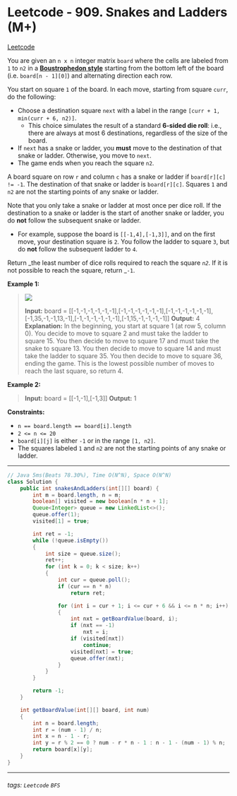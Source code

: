 # Leetcode - 909. Snakes and Ladders (M+)

[Leetcode](https://leetcode.com/problems/snakes-and-ladders/)

You are given an `n x n` integer matrix `board` where the cells are labeled from `1` to `n2` in a [**Boustrophedon style**](https://en.wikipedia.org/wiki/Boustrophedon) starting from the bottom left of the board (i.e. `board[n - 1][0]`) and alternating direction each row.

You start on square `1` of the board. In each move, starting from square `curr`, do the following:

-   Choose a destination square `next` with a label in the range `[curr + 1, min(curr + 6, n2)]`.
    -   This choice simulates the result of a standard **6-sided die roll**: i.e., there are always at most 6 destinations, regardless of the size of the board.
-   If `next` has a snake or ladder, you **must** move to the destination of that snake or ladder. Otherwise, you move to `next`.
-   The game ends when you reach the square `n2`.

A board square on row `r` and column `c` has a snake or ladder if `board[r][c] != -1`. The destination of that snake or ladder is `board[r][c]`. Squares `1` and `n2` are not the starting points of any snake or ladder.

Note that you only take a snake or ladder at most once per dice roll. If the destination to a snake or ladder is the start of another snake or ladder, you do **not** follow the subsequent snake or ladder.

-   For example, suppose the board is `[[-1,4],[-1,3]]`, and on the first move, your destination square is `2`. You follow the ladder to square `3`, but do **not** follow the subsequent ladder to `4`.

Return _the least number of dice rolls required to reach the square _`n2`_. If it is not possible to reach the square, return _`-1`.

**Example 1:**

> ![](https://assets.leetcode.com/uploads/2018/09/23/snakes.png)
> 
> **Input:** board = [[-1,-1,-1,-1,-1,-1],[-1,-1,-1,-1,-1,-1],[-1,-1,-1,-1,-1,-1],[-1,35,-1,-1,13,-1],[-1,-1,-1,-1,-1,-1],[-1,15,-1,-1,-1,-1]]
> **Output:** 4
> **Explanation:** 
> In the beginning, you start at square 1 (at row 5, column 0).
> You decide to move to square 2 and must take the ladder to square 15.
> You then decide to move to square 17 and must take the snake to square 13.
> You then decide to move to square 14 and must take the ladder to square 35.
> You then decide to move to square 36, ending the game.
> This is the lowest possible number of moves to reach the last square, so return 4.

**Example 2:**

> **Input:** board = [[-1,-1],[-1,3]]
> **Output:** 1

**Constraints:**

-   `n == board.length == board[i].length`
-   `2 <= n <= 20`
-   `board[i][j]` is either `-1` or in the range `[1, n2]`.
-   The squares labeled `1` and `n2` are not the starting points of any snake or ladder.

---
```java
// Java 5ms(Beats 78.30%), Time O(N^N), Space O(N^N)
class Solution {
    public int snakesAndLadders(int[][] board) {
        int m = board.length, n = m;
        boolean[] visited = new boolean[n * n + 1];
        Queue<Integer> queue = new LinkedList<>();
        queue.offer(1);
        visited[1] = true;

        int ret = -1;
        while (!queue.isEmpty())
        {
            int size = queue.size();
            ret++;
            for (int k = 0; k < size; k++)
            {
                int cur = queue.poll();
                if (cur == n * n)
                    return ret;

                for (int i = cur + 1; i <= cur + 6 && i <= n * n; i++)
                {
                    int nxt = getBoardValue(board, i);
                    if (nxt == -1)
                        nxt = i;
                    if (visited[nxt])
                        continue;
                    visited[nxt] = true;
                    queue.offer(nxt);
                }
            }
        }

        return -1;
    }

    int getBoardValue(int[][] board, int num)
    {
        int n = board.length;
        int r = (num - 1) / n;
        int x = n - 1 - r;
        int y = r % 2 == 0 ? num - r * n - 1 : n - 1 - (num - 1) % n;
        return board[x][y];
    }
}
```
---



###### tags: `Leetcode` `BFS`